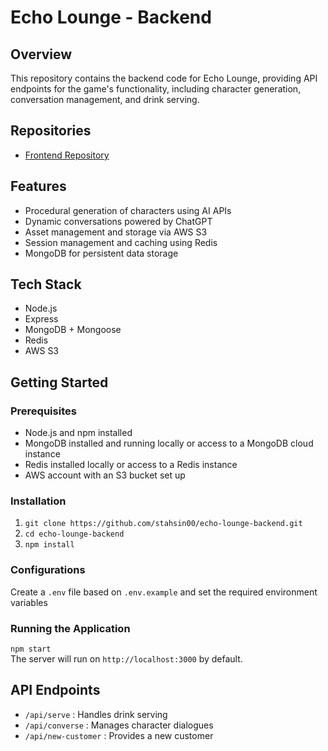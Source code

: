 # Echo Lounge - Backend

## Overview
This repository contains the backend code for Echo Lounge, providing API endpoints for the game's functionality, including character generation, conversation management, and drink serving.

## Repositories
- [Frontend Repository](https://github.com/stahsin00/echo-lounge-frontend)

## Features
- Procedural generation of characters using AI APIs
- Dynamic conversations powered by ChatGPT
- Asset management and storage via AWS S3
- Session management and caching using Redis
- MongoDB for persistent data storage

## Tech Stack
- Node.js
- Express
- MongoDB + Mongoose
- Redis
- AWS S3

## Getting Started

### Prerequisites
- Node.js and npm installed
- MongoDB installed and running locally or access to a MongoDB cloud instance
- Redis installed locally or access to a Redis instance
- AWS account with an S3 bucket set up

### Installation
1. `git clone https://github.com/stahsin00/echo-lounge-backend.git`
2. `cd echo-lounge-backend`
3. `npm install`

### Configurations
Create a `.env` file based on `.env.example` and set the required environment variables

### Running the Application
`npm start`  
The server will run on `http://localhost:3000` by default.

## API Endpoints
- `/api/serve` : Handles drink serving
- `/api/converse` : Manages character dialogues
- `/api/new-customer` : Provides a new customer
